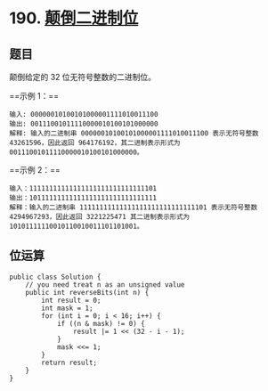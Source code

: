 # 190. [颠倒二进制位](https://leetcode-cn.com/problems/reverse-bits/)

## 题目

颠倒给定的 32 位无符号整数的二进制位。

==示例 1：==

```
输入: 00000010100101000001111010011100
输出: 00111001011110000010100101000000
解释: 输入的二进制串 00000010100101000001111010011100 表示无符号整数 43261596，因此返回 964176192，其二进制表示形式为 00111001011110000010100101000000。
```

==示例 2：==

```
输入：11111111111111111111111111111101
输出：10111111111111111111111111111111
解释：输入的二进制串 11111111111111111111111111111101 表示无符号整数 4294967293，因此返回 3221225471 其二进制表示形式为 10101111110010110010011101101001。
```

## 位运算

```
public class Solution {
    // you need treat n as an unsigned value
    public int reverseBits(int n) {
        int result = 0;
        int mask = 1;
        for (int i = 0; i < 16; i++) {
            if ((n & mask) != 0) {
                result |= 1 << (32 - i - 1);
            }
            mask <<= 1;
        }
        return result;
    }
}
```


